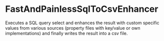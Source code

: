 # FastAndPainlessSqlToCsvEnhancer
Executes a SQL query select and enhances the result with custom specific values from various sources (property files with key/value or own implementations) and finally writes the result into a csv file.
